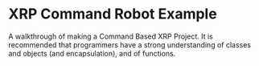 # XRP Command Robot Example

A walkthrough of making a Command Based XRP Project.  It is recommended that programmers have a strong understanding of classes and objects (and encapsulation),  and of functions.
